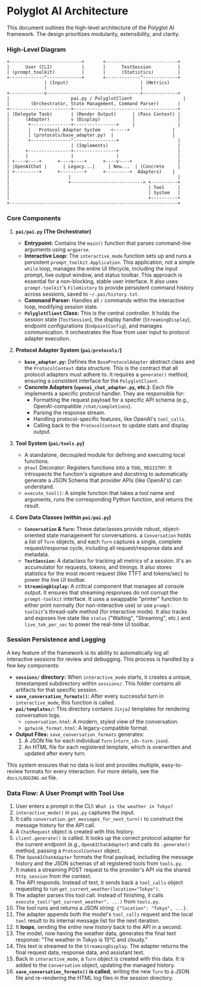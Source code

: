 # Polyglot AI Architecture

This document outlines the high-level architecture of the Polyglot AI framework. The design prioritizes modularity, extensibility, and clarity.

### High-Level Diagram

```
+---------------------------+       +---------------------------+
|      User (CLI)           |       |      TestSession          |
| (prompt_toolkit)          |       |      (Statistics)         |
+-------------^-------------+       +-------------^-------------+
              | (Input)                           | (Metrics)
              |                                   |
+-------------v-----------------------------------+-------------+
|                       pai.py / PolyglotClient                   |
|        (Orchestrator, State Management, Command Parser)       |
+-----------------------+---------------------------------------+
| (Delegate Task)       | (Render Output)      | (Pass Context) |
|      (Adapter)        v (Display)            |                |
|       +---------------+----------------+     |                |
|       |   Protocol Adapter System    <-----+                |
|       | (protocols/base_adapter.py)  |                      |
|       +---------------^----------------+                      |
|                       | (Implements)                          |
|      +----------------+----------------+                      |
|      |                |                |                      |
| +----v----+      +----v----+      +----v----+                 |
| |OpenAIChat |      | Legacy...|     | New...  | (Concrete     |
| +---------+      +---------+      +---------+  Adapters)    |
|                      |                                        |
|                      +---------------------------> +----------+
|                                                    | Tool     |
|                                                    | System   |
|                                                    +----------+
+---------------------------------------------------------------+

```

### Core Components

1.  **`pai/pai.py` (The Orchestrator)**
    *   **Entrypoint:** Contains the `main()` function that parses command-line arguments using `argparse`.
    *   **Interactive Loop:** The `interactive_mode` function sets up and runs a persistent `prompt_toolkit.Application`. This application, not a simple `while` loop, manages the entire UI lifecycle, including the input prompt, live output window, and status toolbar. This approach is essential for a non-blocking, stable user interface. It also uses `prompt-toolkit`'s `FileHistory` to provide persistent command history across sessions, saved to `~/.pai/history.txt`.
    *   **Command Parser:** Handles all `/` commands within the interactive loop, modifying session state.
    *   **`PolyglotClient` Class:** This is the central controller. It holds the session state (`TestSession`), the display handler (`StreamingDisplay`), endpoint configurations (`EndpointConfig`), and manages communication. It orchestrates the flow from user input to protocol adapter execution.

2.  **Protocol Adapter System (`pai/protocols/`)**
    *   **`base_adapter.py`:** Defines the `BaseProtocolAdapter` abstract class and the `ProtocolContext` data structure. This is the contract that all protocol adapters must adhere to. It requires a `generate()` method, ensuring a consistent interface for the `PolyglotClient`.
    *   **Concrete Adapters (`openai_chat_adapter.py`, etc.):** Each file implements a specific protocol handler. They are responsible for:
        *   Formatting the request payload for a specific API schema (e.g., OpenAI-compatible `/chat/completions`).
        *   Parsing the response stream.
        *   Handling protocol-specific features, like OpenAI's `tool_calls`.
        *   Calling back to the `ProtocolContext` to update stats and display output.

3.  **Tool System (`pai/tools.py`)**
    *   A standalone, decoupled module for defining and executing local functions.
    *   `@tool` Decorator: Registers functions into a `TOOL_REGISTRY`. It introspects the function's signature and docstring to automatically generate a JSON Schema that provider APIs (like OpenAI's) can understand.
    *   `execute_tool()`: A simple function that takes a tool name and arguments, runs the corresponding Python function, and returns the result.

4.  **Core Data Classes (within `pai/pai.py`)**
    *   **`Conversation` & `Turn`:** These dataclasses provide robust, object-oriented state management for conversations. a `Conversation` holds a list of `Turn` objects, and each `Turn` captures a single, complete request/response cycle, including all request/response data and metadata.
    *   **`TestSession`:** A dataclass for tracking all metrics of a session. It's an accumulator for requests, tokens, and timings. It also stores statistics for the most recent request (like TTFT and tokens/sec) to power the live UI toolbar.
    *   **`StreamingDisplay`:** A critical component that manages all console output. It ensures that streaming responses do not corrupt the `prompt-toolkit` interface. It uses a swappable "printer" function to either print normally (for non-interactive use) or use `prompt-toolkit`'s thread-safe method (for interactive mode). It also tracks and exposes live state like `status` ("Waiting", "Streaming", etc.) and `live_tok_per_sec` to power the real-time UI toolbar.

### Session Persistence and Logging

A key feature of the framework is its ability to automatically log all interactive sessions for review and debugging. This process is handled by a few key components:

*   **`sessions/` directory:** When `interactive_mode` starts, it creates a unique, timestamped subdirectory within `sessions/`. This folder contains all artifacts for that specific session.
*   **`save_conversation_formats()`:** After every successful turn in `interactive_mode`, this function is called.
*   **`pai/templates/`:** This directory contains `Jinja2` templates for rendering conversation logs.
    *   `conversation.html`: A modern, styled view of the conversation.
    *   `gptwink_format.html`: A legacy-compatible format.
*   **Output Files:** `save_conversation_formats` generates:
    1.  A JSON file for each individual `Turn` (`<turn_id>-turn.json`).
    2.  An HTML file for each registered template, which is overwritten and updated after every turn.

This system ensures that no data is lost and provides multiple, easy-to-review formats for every interaction. For more details, see the `docs/LOGGING.md` file.

### Data Flow: A User Prompt with Tool Use

1.  User enters a prompt in the CLI: `What is the weather in Tokyo?`
2.  `interactive_mode()` in `pai.py` captures the input.
3.  It calls `conversation.get_messages_for_next_turn()` to construct the message history for the API call.
4.  A `ChatRequest` object is created with this history.
5.  `client.generate()` is called. It looks up the correct protocol adapter for the current endpoint (e.g., `OpenAIChatAdapter`) and calls its `.generate()` method, passing a `ProtocolContext` object.
6.  The `OpenAIChatAdapter` formats the final payload, including the message history and the JSON schemas of all registered tools from `tools.py`.
7.  It makes a streaming POST request to the provider's API via the shared `http_session` from the context.
8.  The API responds. Instead of text, it sends back a `tool_calls` object requesting to run `get_current_weather(location="Tokyo")`.
9.  The adapter parses this tool call. Instead of finishing, it calls `execute_tool("get_current_weather", ...)` from `tools.py`.
10. The tool runs and returns a JSON string: `{"location": "Tokyo", ...}`.
11. The adapter appends both the model's `tool_calls` request and the local `tool` result to its internal message list for the next iteration.
12. It **loops**, sending the *entire new history* back to the API in a second.
13. The model, now having the weather data, generates the final text response: "The weather in Tokyo is 15°C and cloudy."
14. This text is streamed to the `StreamingDisplay`. The adapter returns the final request data, response data, and assistant text.
15. Back in `interactive_mode`, a `Turn` object is created with this data. It is added to the `Conversation` object, updating the managed history.
16. **`save_conversation_formats()` is called**, writing the new `Turn` to a JSON file and re-rendering the HTML log files in the session directory.
